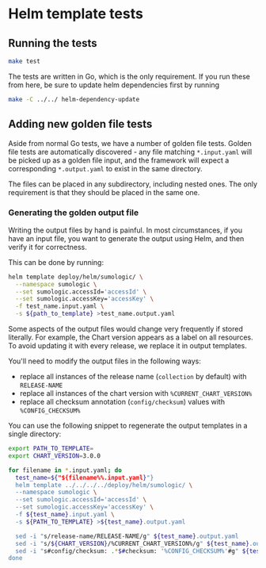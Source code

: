 # Helm template tests

## Running the tests

```sh
make test
```

The tests are written in Go, which is the only requirement. If you run these from here, be sure to update helm dependencies first by running

```sh
make -C ../../ helm-dependency-update
```

## Adding new golden file tests

Aside from normal Go tests, we have a number of golden file tests. Golden file tests are automatically discovered - any file matching
`*.input.yaml` will be picked up as a golden file input, and the framework will expect a corresponding `*.output.yaml` to exist in the same
directory.

The files can be placed in any subdirectory, including nested ones. The only requirement is that they should be placed in the same one.

### Generating the golden output file

Writing the output files by hand is painful. In most circumstances, if you have an input file, you want to generate the output using Helm,
and then verify it for correctness.

This can be done by running:

```bash
helm template deploy/helm/sumologic/ \
  --namespace sumologic \
  --set sumologic.accessId='accessId' \
  --set sumologic.accessKey='accessKey' \
  -f test_name.input.yaml \
  -s ${path_to_template} >test_name.output.yaml
```

Some aspects of the output files would change very frequently if stored literally. For example, the Chart version appears as a label on all
resources. To avoid updating it with every release, we replace it in output templates.

You'll need to modify the output files in the following ways:

- replace all instances of the release name (`collection` by default) with `RELEASE-NAME`
- replace all instances of the chart version with `%CURRENT_CHART_VERSION%`
- replace all checksum annotation (`config/checksum`) values with `%CONFIG_CHECKSUM%`

You can use the following snippet to regenerate the output templates in a single directory:

```bash
export PATH_TO_TEMPLATE=
export CHART_VERSION=3.0.0

for filename in *.input.yaml; do
  test_name=${"${filename%%.input.yaml}"}
  helm template ../../../../deploy/helm/sumologic/ \
  --namespace sumologic \
  --set sumologic.accessId='accessId' \
  --set sumologic.accessKey='accessKey' \
  -f ${test_name}.input.yaml \
  -s ${PATH_TO_TEMPLATE} >${test_name}.output.yaml

  sed -i "s/release-name/RELEASE-NAME/g" ${test_name}.output.yaml
  sed -i "s/${CHART_VERSION}/%CURRENT_CHART_VERSION%/g" ${test_name}.output.yaml
  sed -i "s#config/checksum: .*$#checksum: '%CONFIG_CHECKSUM%'#g" ${test_name}.output.yaml
done

```
